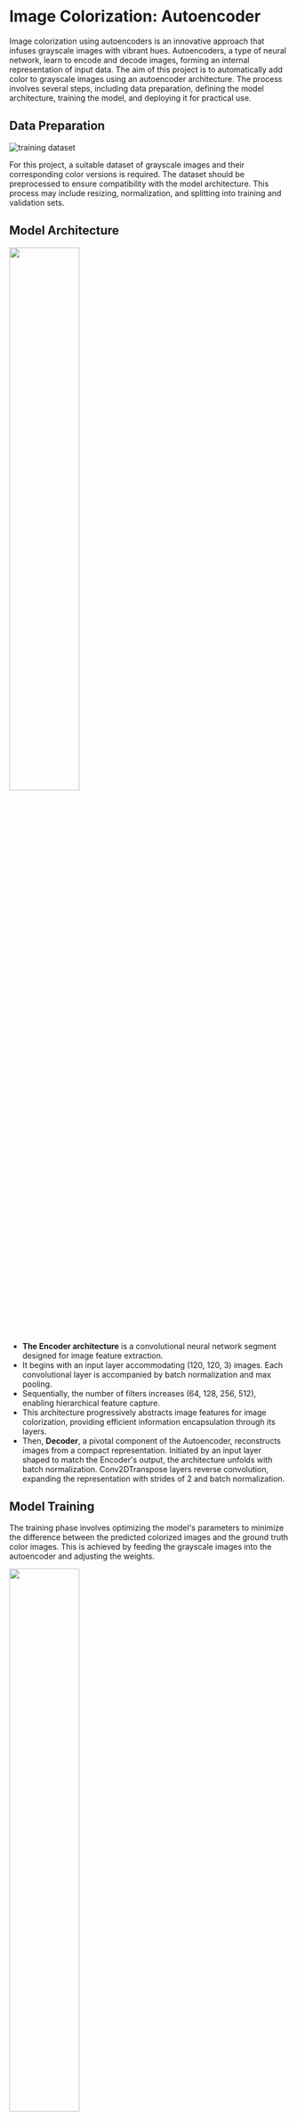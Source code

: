 # Image Colorization: Autoencoder

Image colorization using autoencoders is an innovative approach that infuses grayscale images with vibrant hues. Autoencoders, a type of neural network, learn to encode and decode images, forming an internal representation of input data. The aim of this project is to automatically add color to grayscale images using an autoencoder architecture. The process involves several steps, including data preparation, defining the model architecture, training the model, and deploying it for practical use.

## Data Preparation

![training dataset](https://github.com/pooranjoyb/Autoencoder-Colorization/assets/90945182/e1f5d7c8-bbba-4004-8ffb-5d37a948621a)

For this project, a suitable dataset of grayscale images and their corresponding color versions is required. The dataset should be preprocessed to ensure compatibility with the model architecture. This process may include resizing, normalization, and splitting into training and validation sets.

## Model Architecture

<img src="https://github.com/pooranjoyb/Autoencoder-Colorization/assets/90945182/80283ce9-445b-4850-9810-c5397e90e0a7" width="50%" />

- **The Encoder architecture** is a convolutional neural network segment designed for image feature extraction.
- It begins with an input layer accommodating (120, 120, 3) images. Each convolutional layer is accompanied by batch normalization and max pooling.
- Sequentially, the number of filters increases (64, 128, 256, 512), enabling hierarchical feature capture.
- This architecture progressively abstracts image features for image colorization, providing efficient information encapsulation through its layers.
- Then, **Decoder**, a pivotal component of the Autoencoder, reconstructs images from a compact  representation. Initiated by an input layer shaped to match the Encoder's output, the architecture 
unfolds with batch normalization. Conv2DTranspose layers reverse convolution, expanding the representation with strides of 2 and batch normalization.

## Model Training
The training phase involves optimizing the model's parameters to minimize the difference between the predicted colorized images and the ground truth color images. This is achieved by feeding the grayscale images into the autoencoder and adjusting the weights. 

<img src="https://github.com/pooranjoyb/Autoencoder-Colorization/assets/90945182/8e3defa7-7109-4ad3-aafa-14f167dd1392" width="50%" />

- The model was trained with an optimal 14 epochs and with 120 x 120 grayscale and color landscape image sets.

### Sample Output

![output](https://github.com/pooranjoyb/Autoencoder-Colorization/assets/90945182/61f86ad4-8d30-406f-ac96-642efb818677)

## Dependencies

- Python 3.10.6
- Tensorflow
- NumPy
- Pillow
- Streamlit

Install the required packages using `pip`:

```bash
pip install -r requirements.txt
```
## Usage

This project uses Streamlit for deployment. Streamlit is a web application framework that allows for easy integration of machine learning models into web applications. To run the Streamlit application script and follow the instructions provided.

```bash
streamlit run app.py
```

**You can also click [here](https://image-colorizer.onrender.com/) to view the deployment**

## License 

Distributed under the MIT License. 
[MIT](LICENSE)

